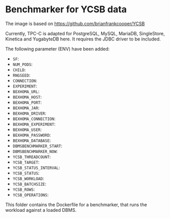 # Benchmarker for YCSB data

The image is based on https://github.com/brianfrankcooper/YCSB

Currently, TPC-C is adapted for PostgreSQL, MySQL, MariaDB, SingleStore, Kinetica and YugabyteDB here.
It requires the JDBC driver to be included.

The following parameter (ENV) have been added:

* `SF`: 
* `NUM_PODS`: 
* `CHILD`: 
* `RNGSEED`: 
* `CONNECTION`: 
* `EXPERIMENT`: 
* `BEXHOMA_URL`: 
* `BEXHOMA_HOST`: 
* `BEXHOMA_PORT`: 
* `BEXHOMA_JAR`: 
* `BEXHOMA_DRIVER`: 
* `BEXHOMA_CONNECTION`: 
* `BEXHOMA_EXPERIMENT`: 
* `BEXHOMA_USER`: 
* `BEXHOMA_PASSWORD`: 
* `BEXHOMA_DATABASE`: 
* `DBMSBENCHMARKER_START`: 
* `DBMSBENCHMARKER_NOW`: 
* `YCSB_THREADCOUNT`: 
* `YCSB_TARGET`: 
* `YCSB_STATUS_INTERVAL`: 
* `YCSB_STATUS`: 
* `YCSB_WORKLOAD`: 
* `YCSB_BATCHSIZE`: 
* `YCSB_ROWS`: 
* `YCSB_OPERATIONS`:

This folder contains the Dockerfile for a benchmarker, that runs the workload against a loaded DBMS.
